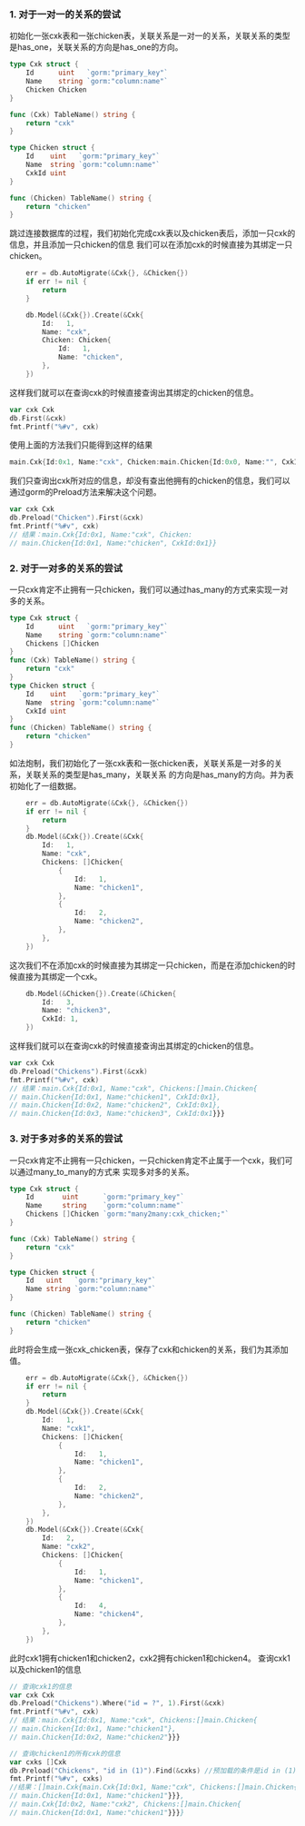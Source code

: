 ### 1. 对于一对一的关系的尝试
初始化一张cxk表和一张chicken表，关联关系是一对一的关系，关联关系的类型是has_one，关联关系的方向是has_one的方向。
``` go
type Cxk struct {
	Id      uint   `gorm:"primary_key"`
	Name    string `gorm:"column:name"`
	Chicken Chicken
}

func (Cxk) TableName() string {
	return "cxk"
}

type Chicken struct {
	Id    uint   `gorm:"primary_key"`
	Name  string `gorm:"column:name"`
	CxkId uint
}

func (Chicken) TableName() string {
	return "chicken"
}
```
跳过连接数据库的过程，我们初始化完成cxk表以及chicken表后，添加一只cxk的信息，并且添加一只chicken的信息
我们可以在添加cxk的时候直接为其绑定一只chicken。
``` go
    err = db.AutoMigrate(&Cxk{}, &Chicken{})
    if err != nil {
        return
    }

    db.Model(&Cxk{}).Create(&Cxk{
        Id:   1,
        Name: "cxk",
        Chicken: Chicken{
            Id:   1,
            Name: "chicken",
        },
    })
```
这样我们就可以在查询cxk的时候直接查询出其绑定的chicken的信息。
``` go
var cxk Cxk
db.First(&cxk)
fmt.Printf("%#v", cxk)
```
使用上面的方法我们只能得到这样的结果
``` go
main.Cxk{Id:0x1, Name:"cxk", Chicken:main.Chicken{Id:0x0, Name:"", CxkId:0x0}}
```
我们只查询出cxk所对应的信息，却没有查出他拥有的chicken的信息，我们可以通过gorm的Preload方法来解决这个问题。
``` go
var cxk Cxk
db.Preload("Chicken").First(&cxk)
fmt.Printf("%#v", cxk)
// 结果：main.Cxk{Id:0x1, Name:"cxk", Chicken:
// main.Chicken{Id:0x1, Name:"chicken", CxkId:0x1}}
```
### 2. 对于一对多的关系的尝试
一只cxk肯定不止拥有一只chicken，我们可以通过has_many的方式来实现一对多的关系。
``` go
type Cxk struct {
    Id      uint   `gorm:"primary_key"`
    Name    string `gorm:"column:name"`
    Chickens []Chicken
}
func (Cxk) TableName() string {
    return "cxk"
}
type Chicken struct {
    Id    uint   `gorm:"primary_key"`
    Name  string `gorm:"column:name"`
    CxkId uint
}
func (Chicken) TableName() string {
    return "chicken"
}
```
如法炮制，我们初始化了一张cxk表和一张chicken表，关联关系是一对多的关系，关联关系的类型是has_many，关联关系
的方向是has_many的方向。并为表初始化了一组数据。
``` go
    err = db.AutoMigrate(&Cxk{}, &Chicken{})
    if err != nil {
        return
    }
    db.Model(&Cxk{}).Create(&Cxk{
        Id:   1,
        Name: "cxk",
        Chickens: []Chicken{
            {
                Id:   1,
                Name: "chicken1",
            },
            {
                Id:   2,
                Name: "chicken2",
            },
        },
    })
```
这次我们不在添加cxk的时候直接为其绑定一只chicken，而是在添加chicken的时候直接为其绑定一个cxk。
``` go
    db.Model(&Chicken{}).Create(&Chicken{
        Id:   3,
        Name: "chicken3",
        CxkId: 1,
    })
```
这样我们就可以在查询cxk的时候直接查询出其绑定的chicken的信息。
``` go
var cxk Cxk
db.Preload("Chickens").First(&cxk)
fmt.Printf("%#v", cxk)
// 结果：main.Cxk{Id:0x1, Name:"cxk", Chickens:[]main.Chicken{
// main.Chicken{Id:0x1, Name:"chicken1", CxkId:0x1}, 
// main.Chicken{Id:0x2, Name:"chicken2", CxkId:0x1}, 
// main.Chicken{Id:0x3, Name:"chicken3", CxkId:0x1}}}
```
### 3. 对于多对多的关系的尝试
一只cxk肯定不止拥有一只chicken，一只chicken肯定不止属于一个cxk，我们可以通过many_to_many的方式来
实现多对多的关系。
``` go
type Cxk struct {
	Id       uint      `gorm:"primary_key"`
	Name     string    `gorm:"column:name"`
	Chickens []Chicken `gorm:"many2many:cxk_chicken;"`
}

func (Cxk) TableName() string {
	return "cxk"
}

type Chicken struct {
	Id   uint   `gorm:"primary_key"`
	Name string `gorm:"column:name"`
}

func (Chicken) TableName() string {
	return "chicken"
}
```
此时将会生成一张cxk_chicken表，保存了cxk和chicken的关系，我们为其添加值。
``` go
    err = db.AutoMigrate(&Cxk{}, &Chicken{})
    if err != nil {
        return
    }
    db.Model(&Cxk{}).Create(&Cxk{
        Id:   1,
        Name: "cxk1",
        Chickens: []Chicken{
            {
                Id:   1,
                Name: "chicken1",
            },
            {
                Id:   2,
                Name: "chicken2",
            },
        },
    })
    db.Model(&Cxk{}).Create(&Cxk{
        Id:   2,
        Name: "cxk2",
        Chickens: []Chicken{
            {
                Id:   1,
                Name: "chicken1",
            },
            {
                Id:   4,
                Name: "chicken4",
            },
        },
    })
```
此时cxk1拥有chicken1和chicken2，cxk2拥有chicken1和chicken4。
查询cxk1以及chicken1的信息
``` go
// 查询cxk1的信息
var cxk Cxk
db.Preload("Chickens").Where("id = ?", 1).First(&cxk)
fmt.Printf("%#v", cxk)
// 结果：main.Cxk{Id:0x1, Name:"cxk", Chickens:[]main.Chicken{
// main.Chicken{Id:0x1, Name:"chicken1"}, 
// main.Chicken{Id:0x2, Name:"chicken2"}}}

// 查询chicken1的所有cxk的信息
var cxks []Cxk
db.Preload("Chickens", "id in (1)").Find(&cxks) //预加载的条件是id in (1)
fmt.Printf("%#v", cxks)
//结果：[]main.Cxk{main.Cxk{Id:0x1, Name:"cxk", Chickens:[]main.Chicken{
// main.Chicken{Id:0x1, Name:"chicken1"}}}, 
// main.Cxk{Id:0x2, Name:"cxk2", Chickens:[]main.Chicken{
// main.Chicken{Id:0x1, Name:"chicken1"}}}}
```

